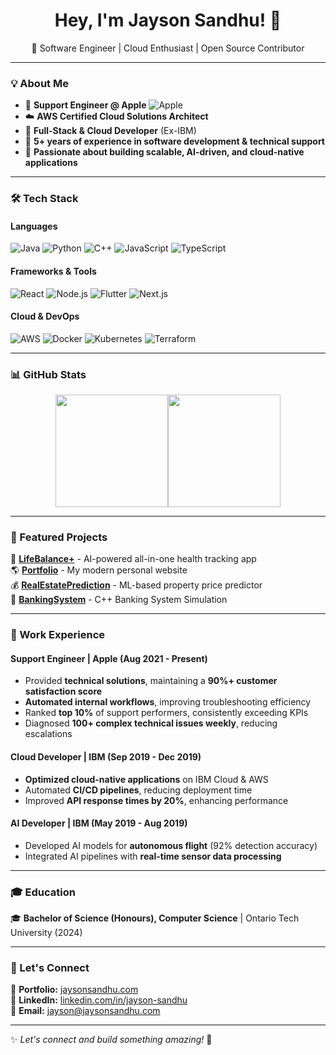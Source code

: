 <h1 align="center">Hey, I'm Jayson Sandhu! 👋</h1>
<p align="center">
🚀 Software Engineer | Cloud Enthusiast | Open Source Contributor  
</p>

---

### 💡 About Me  
- 🚀 **Support Engineer @ Apple** ![Apple](https://media.giphy.com/media/Jm5y0FvSrSu7D6kgHC/giphy.gif)
- ☁️ **AWS Certified Cloud Solutions Architect**  
- 📱 **Full-Stack & Cloud Developer** (Ex-IBM)  
- 📖 **5+ years of experience in software development & technical support**  
- 🎯 **Passionate about building scalable, AI-driven, and cloud-native applications**  

---

### 🛠 Tech Stack  
#### **Languages**  
![Java](https://img.shields.io/badge/Java-ED8B00?style=for-the-badge&logo=java&logoColor=white)
![Python](https://img.shields.io/badge/Python-3776AB?style=for-the-badge&logo=python&logoColor=white)
![C++](https://img.shields.io/badge/C++-00599C?style=for-the-badge&logo=cplusplus&logoColor=white)
![JavaScript](https://img.shields.io/badge/JavaScript-F7DF1E?style=for-the-badge&logo=javascript&logoColor=black)
![TypeScript](https://img.shields.io/badge/TypeScript-3178C6?style=for-the-badge&logo=typescript&logoColor=white)

#### **Frameworks & Tools**  
![React](https://img.shields.io/badge/React-20232A?style=for-the-badge&logo=react&logoColor=61DAFB)
![Node.js](https://img.shields.io/badge/Node.js-43853D?style=for-the-badge&logo=node.js&logoColor=white)
![Flutter](https://img.shields.io/badge/Flutter-02569B?style=for-the-badge&logo=flutter&logoColor=white)
![Next.js](https://img.shields.io/badge/Next.js-000000?style=for-the-badge&logo=next.js&logoColor=white)

#### **Cloud & DevOps**  
![AWS](https://img.shields.io/badge/AWS-FF9900?style=for-the-badge&logo=amazonaws&logoColor=white)
![Docker](https://img.shields.io/badge/Docker-2496ED?style=for-the-badge&logo=docker&logoColor=white)
![Kubernetes](https://img.shields.io/badge/Kubernetes-326CE5?style=for-the-badge&logo=kubernetes&logoColor=white)
![Terraform](https://img.shields.io/badge/Terraform-623CE4?style=for-the-badge&logo=terraform&logoColor=white)

---

### 📊 GitHub Stats  
<div align="left" style="display: flex; justify-content: center; align-items: center; gap: 10; flex-wrap: wrap;">
  <img src="https://github-readme-stats.vercel.app/api?username=jayson-s&show_icons=true&theme=radical&count_private=true" height="180px"/>
  <img src="https://github-readme-stats.vercel.app/api/top-langs/?username=jayson-s&layout=compact&theme=radical" height="180px"/>
</div>

---

### 📌 Featured Projects  
🚀 **[LifeBalance+](https://github.com/jayson-s/LifeBalancePlus)** - AI-powered all-in-one health tracking app  
🌎 **[Portfolio](https://github.com/jayson-s/portfolio)** - My modern personal website  
💰 **[RealEstatePrediction](https://github.com/jayson-s/RealEstatePrediction)** - ML-based property price predictor  
🏦 **[BankingSystem](https://github.com/jayson-s/BankingSystem)** - C++ Banking System Simulation  

---

### 📜 Work Experience  
#### **Support Engineer | Apple (Aug 2021 - Present)**  
- Provided **technical solutions**, maintaining a **90%+ customer satisfaction score**  
- **Automated internal workflows**, improving troubleshooting efficiency  
- Ranked **top 10%** of support performers, consistently exceeding KPIs  
- Diagnosed **100+ complex technical issues weekly**, reducing escalations  

#### **Cloud Developer | IBM (Sep 2019 - Dec 2019)**  
- **Optimized cloud-native applications** on IBM Cloud & AWS  
- Automated **CI/CD pipelines**, reducing deployment time  
- Improved **API response times by 20%**, enhancing performance  

#### **AI Developer | IBM (May 2019 - Aug 2019)**  
- Developed AI models for **autonomous flight** (92% detection accuracy)  
- Integrated AI pipelines with **real-time sensor data processing**  

---

### 🎓 Education  
🎓 **Bachelor of Science (Honours), Computer Science** | Ontario Tech University (2024)  

---

### 🔗 Let's Connect  
📜 **Portfolio:** [jaysonsandhu.com](https://www.jaysonsandhu.com)  
💼 **LinkedIn:** [linkedin.com/in/jayson-sandhu](https://www.linkedin.com/in/jayson-sandhu)  
📧 **Email:** jayson@jaysonsandhu.com  

---

✨ _Let's connect and build something amazing!_ 🚀
